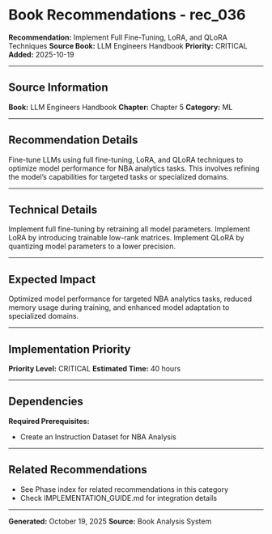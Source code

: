 # Book Recommendations - rec_036

**Recommendation:** Implement Full Fine-Tuning, LoRA, and QLoRA Techniques
**Source Book:** LLM Engineers Handbook
**Priority:** CRITICAL
**Added:** 2025-10-19

---

## Source Information

**Book:** LLM Engineers Handbook
**Chapter:** Chapter 5
**Category:** ML

---

## Recommendation Details

Fine-tune LLMs using full fine-tuning, LoRA, and QLoRA techniques to optimize model performance for NBA analytics tasks. This involves refining the model’s capabilities for targeted tasks or specialized domains.

---

## Technical Details

Implement full fine-tuning by retraining all model parameters. Implement LoRA by introducing trainable low-rank matrices. Implement QLoRA by quantizing model parameters to a lower precision.

---

## Expected Impact

Optimized model performance for targeted NBA analytics tasks, reduced memory usage during training, and enhanced model adaptation to specialized domains.

---

## Implementation Priority

**Priority Level:** CRITICAL
**Estimated Time:** 40 hours

---

## Dependencies

**Required Prerequisites:**

- Create an Instruction Dataset for NBA Analysis


---

## Related Recommendations

- See Phase index for related recommendations in this category
- Check IMPLEMENTATION_GUIDE.md for integration details

---

**Generated:** October 19, 2025
**Source:** Book Analysis System
